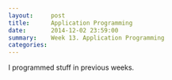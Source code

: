 ```yaml
---
layout:     post
title:      Application Programming
date:       2014-12-02 23:59:00
summary:    Week 13. Application Programming
categories: 
---
```


I programmed stuff in previous weeks. 
